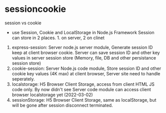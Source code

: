# sessioncookie
session vs cookie
- use Session, Cookie and LocalStorage in Node.js Framework 
 Session can store in 2 places. 1. on server, 2 on clinet
 
1. express-session: Server node.js server module, Generate session ID keep at client browser cookie. Server can save session ID and other key values in server session store (Memory, file, DB and other persistance session store) 
2. cookie-session: Server Node.js code module, Store session ID and other cookie key values (4K max) at client browser, Server site need to handle seperately. 
3. localstorage: H5 Browser Client Storage, access from client HTML JS code only. By now didn't see Server code module can access client browser localstorage yet (2022-03-02)
4. sessionStorage: H5 Browser Client Storage, same as localStorage, but will be gone after session disconnect terminated. 
